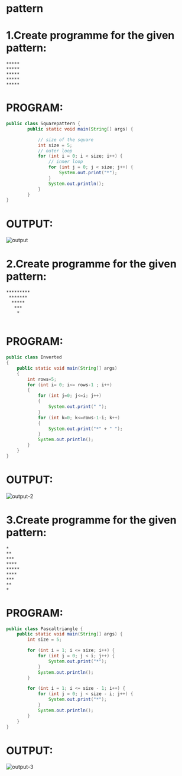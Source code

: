 # pattern
# 1.Create programme for the given pattern:
~~~
*****
*****
*****
*****
*****
~~~
# PROGRAM:
~~~java
public class Squarepattern {
        public static void main(String[] args) {

            // size of the square
            int size = 5;
            // outer loop
            for (int i = 0; i < size; i++) {
                // inner loop
                for (int j = 0; j < size; j++) {
                    System.out.print("*");
                }
                System.out.println();
            }
        }
}
~~~
# OUTPUT:

![output](https://user-images.githubusercontent.com/95342910/224887174-14b00a41-d705-4d8f-9c7b-44c68ebb4e88.png)

# 2.Create programme for the given pattern:
~~~
*********
 *******
  *****
   ***
    *
    
~~~    
# PROGRAM:
~~~java
public class Inverted
{
    public static void main(String[] args)
    {
        int rows=5;
        for (int i= 0; i<= rows-1 ; i++)
        {
            for (int j=0; j<=i; j++)
            {
                System.out.print(" ");
            }
            for (int k=0; k<=rows-1-i; k++)
            {
                System.out.print("*" + " ");
            }
            System.out.println();
        }
    }
}
~~~
# OUTPUT:

![output-2](https://user-images.githubusercontent.com/95342910/224888239-08b1b4b8-0e5e-405e-a0b5-e12c2b11526f.png)

# 3.Create programme for the given pattern:
~~~
*
**
***
****
*****
****
***
**
*
~~~
# PROGRAM:
~~~java
public class Pascaltriangle {
    public static void main(String[] args) {
        int size = 5;

        for (int i = 1; i <= size; i++) {
            for (int j = 0; j < i; j++) {
                System.out.print("*");
            }
            System.out.println();
        }

        for (int i = 1; i <= size - 1; i++) {
            for (int j = 0; j < size - i; j++) {
                System.out.print("*");
            }
            System.out.println();
        }
    }
}
~~~
# OUTPUT:

![output-3](https://user-images.githubusercontent.com/95342910/224888025-e24ef9d7-b05f-49a7-be82-c7458fa0ae0b.png)

